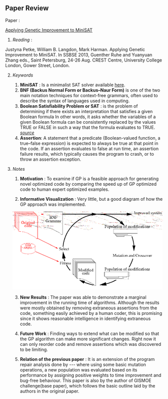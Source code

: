 ## Paper Review
Paper : 

[Applying Genetic Improvement to MiniSAT](http://www0.cs.ucl.ac.uk/staff/J.Petke/papers/Petke_2013_SSBSE.pdf)

1. *Reading* : 

Justyna Petke, William B. Langdon, Mark Harman. Applying Genetic Improvement to MiniSAT. In SSBSE 2013, Guenther Ruhe and Yuanyuan Zhang eds., Saint Petersburg, 24-26 Aug. CREST Centre, University College London, Gower Street, London.

2. *Keywords*

   1. **MiniSAT** : Is a minimalist SAT solver available [here](http://minisat.se/).
   2. **BNF (Backus Normal Form or Backus–Naur Form)** is one of the two main notation techniques for context-free grammars, often used to describe the syntax of languages used in computing.
   3. **Boolean Satisfiability Problem or SAT** : is the problem of determining if there exists an interpretation that satisfies a given Boolean formula In other words, it asks whether the variables of a given Boolean formula can be consistently replaced by the values TRUE or FALSE in such a way that the formula evaluates to TRUE. *[source](https://en.wikipedia.org/wiki/Boolean_satisfiability_problem)*
   4. **Assertion**: A statement that a predicate (Boolean-valued function, a true–false expression) is expected to always be true at that point in the code. If an assertion evaluates to false at run time, an assertion failure results, which typically causes the program to crash, or to throw an assertion exception.

3. *Notes*

   1. **Motivation** : To examine if GP is a feasible approach for generating novel optimized code by comparing the speed up of GP optimized code to human expert optimized examples.

   2. **Informative Visualization** : Very little, but a good diagram of how the GP approach was implemented. 

   ![alt text](https://github.com/meghau/fss16kms/blob/master/read/5/diagram.png)

   3. **New Results** : The paper was able to demonstrate a marginal improvement in the running time of algorithms.  Although the results were mostly obtained by removing extraneous assertions from the code, something easily achieved by a human coder, this is promising since it shows reasonable intelligence in identifying extraneous code. 

   4. **Future Work** : Finding ways to extend what can be modified so that the GP algorithm can make more significant changes. Right now it can only reorder code and remove assertions which was discovered to be limiting. 

   5. **Relation of the previous paper** : It is an extension of the program repair analysis done by --- where using some basic mutation operations, a new population was evaluated based on its performance by assigning positive weights to time improvement and bug-free behaviour.
This paper is also by the author of GISMOE challenge(base paper), which follows the basic outline laid by the authors in the original paper. 
